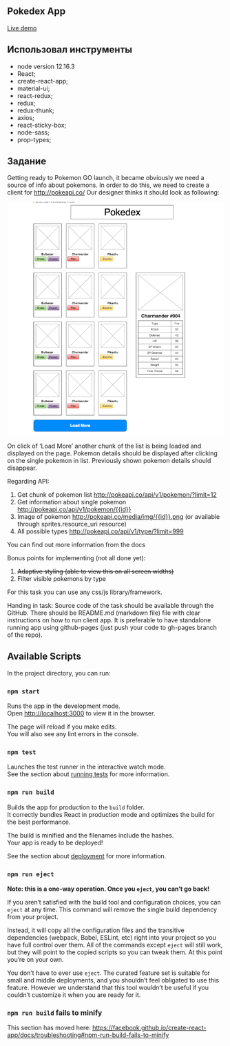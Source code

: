 ## Pokedex App

[Live demo](https://glem1337.github.io/pokedex/)

## Использовал инструменты
- node version 12.16.3
- React;
- create-react-app;
- material-ui;
- react-redux;
- redux;
- redux-thunk;
- axios;
- react-sticky-box;
- node-sass;
- prop-types;

## Задание

Getting ready to Pokemon GO launch, it became obviously we need a source of info about pokemons. In order to do this, we need to create a client for http://pokeapi.co/
Our designer thinks it should look as following:

![](images/prototype.png)

On click of ‘Load More’ another chunk of the list is being loaded and displayed on the page. Pokemon details should be displayed after clicking on the single pokemon in list. Previously shown pokemon details should disappear. 

Regarding API:
1. Get chunk of pokemon list http://pokeapi.co/api/v1/pokemon/?limit=12
2. Get information about single pokemon http://pokeapi.co/api/v1/pokemon/{{id}}
3. Image of pokemon http://pokeapi.co/media/img/{{id}}.png  (or available through sprites.resource_uri resource)
4. All possible types http://pokeapi.co/api/v1/type/?limit=999

You can find out more information from the docs

Bonus points for implementing (not all done yet):
1. ~~Adaptive styling (able to view this on all screen widths)~~
2. Filter visible pokemons by type

For this task you can use any css/js library/framework.

Handing in task:
Source code of the task should be available through the GitHub. There should be README.md (markdown file) file with clear instructions on how to run client app. It is preferable to have standalone running app using github-pages (just push your code to gh-pages branch of the repo).


## Available Scripts

In the project directory, you can run:

### `npm start`

Runs the app in the development mode.<br />
Open [http://localhost:3000](http://localhost:3000) to view it in the browser.

The page will reload if you make edits.<br />
You will also see any lint errors in the console.

### `npm test`

Launches the test runner in the interactive watch mode.<br />
See the section about [running tests](https://facebook.github.io/create-react-app/docs/running-tests) for more information.

### `npm run build`

Builds the app for production to the `build` folder.<br />
It correctly bundles React in production mode and optimizes the build for the best performance.

The build is minified and the filenames include the hashes.<br />
Your app is ready to be deployed!

See the section about [deployment](https://facebook.github.io/create-react-app/docs/deployment) for more information.

### `npm run eject`

**Note: this is a one-way operation. Once you `eject`, you can’t go back!**

If you aren’t satisfied with the build tool and configuration choices, you can `eject` at any time. This command will remove the single build dependency from your project.

Instead, it will copy all the configuration files and the transitive dependencies (webpack, Babel, ESLint, etc) right into your project so you have full control over them. All of the commands except `eject` will still work, but they will point to the copied scripts so you can tweak them. At this point you’re on your own.

You don’t have to ever use `eject`. The curated feature set is suitable for small and middle deployments, and you shouldn’t feel obligated to use this feature. However we understand that this tool wouldn’t be useful if you couldn’t customize it when you are ready for it.

### `npm run build` fails to minify

This section has moved here: https://facebook.github.io/create-react-app/docs/troubleshooting#npm-run-build-fails-to-minify
